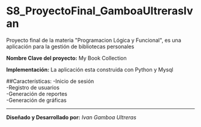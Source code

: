 # S8_ProyectoFinal_GamboaUltrerasIvan

Proyecto final de la materia "Programacion Lógica y Funcional", es una aplicación para la gestión de bibliotecas personales

**Nombre Clave del proyecto:**
My Book Collection

**Implementación:** 
La aplicación esta construida con Python y Mysql

##Características:
-Inicio de sesión  
-Registro de usuarios  
-Generación de reportes  
-Generación de gráficas

----
**Diseñado y Desarrollado por:** 
*Ivan Gamboa Ultreras*